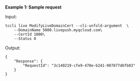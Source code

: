**Example 1: Sample request**



Input: 

```
tccli live ModifyLiveDomainCert --cli-unfold-argument  \
    --DomainName 5000.livepush.myqcloud.com\
    --CertId 1000\
    --Status 0
```

Output: 
```
{
    "Response": {
        "RequestId": "3c140219-cfe9-470e-b241-907877d6fb03"
    }
}
```

